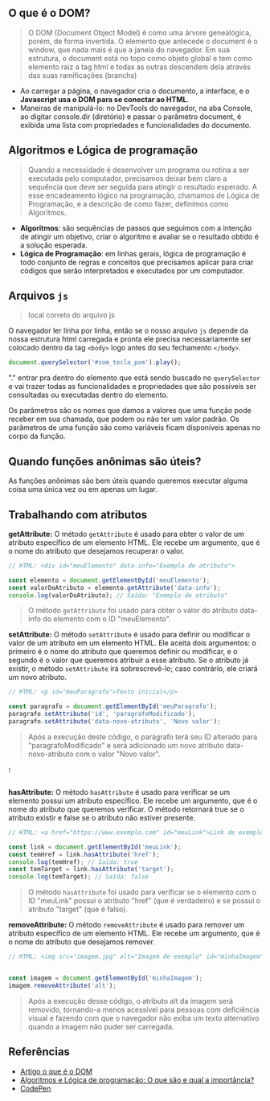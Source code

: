 ## O que é o DOM?

> O DOM (Document Object Model) é como uma árvore genealógica, porém, de forma invertida. O elemento que antecede o document é o window, que nada mais é que a janela do navegador. Em sua estrutura, o document está no topo como objeto global e tem como elemento raiz a tag html e todas as outras descendem dela através das suas ramificações (branchs)

- Ao carregar a página, o navegador cria o documento, a interface, e o **Javascript usa o DOM para se conectar ao HTML**.
- Maneiras de manipulá-lo: no DevTools do navegador, na aba Console, ao digitar console.dir (diretório) e passar o parâmetro document, é exibida uma lista com propriedades e funcionalidades do documento.

## Algoritmos e Lógica de programação

> Quando a necessidade é desenvolver um programa ou rotina a ser executada pelo computador, precisamos deixar bem claro a sequência que deve ser seguida para atingir o resultado esperado. A esse encadeamento lógico na programação, chamamos de Lógica de Programação, e a descrição de como fazer, definimos como Algoritmos.

- **Algoritmos**: são sequências de passos que seguimos com a intenção de atingir um objetivo, criar o algoritmo e avaliar se o resultado obtido é a solução esperada. 
- **Lógica de Programação**: em linhas gerais, lógica de programação é todo conjunto de regras e conceitos que precisamos aplicar para criar códigos que serão interpretados e executados por um computador.

## Arquivos `js`

> local correto do arquivo js

O navegador ler linha por linha, então se o nosso arquivo `js` depende da nossa estrutura html carregada e pronta ele precisa necessariamente ser colocado  dentro da tag `<body>` logo antes do seu fechamento `</body>`.

```js
document.querySelector('#som_tecla_pom').play();
```

"." entrar pra dentro do elemento que está sendo buscado no `querySelector` e vai trazer todas as funcionalidades e propriedades que são possíveis ser consultadas ou executadas dentro do elemento.

Os parâmetros são os nomes que damos a valores que uma função pode receber em sua chamada, que podem ou não ter um valor padrão. Os parâmetros de uma função são como variáveis ficam disponíveis apenas no corpo da função.

## Quando funções anônimas são úteis?

As funções anônimas são bem úteis quando queremos executar alguma coisa uma única vez ou em apenas um lugar.

## Trabalhando com atributos

**getAttribute:**
O método `getAttribute` é usado para obter o valor de um atributo específico de um elemento HTML. Ele recebe um argumento, que é o nome do atributo que desejamos recuperar o valor.

```js
// HTML: <div id="meuElemento" data-info="Exemplo de atributo">

const elemento = document.getElementById('meuElemento');
const valorDoAtributo = elemento.getAttribute('data-info');
console.log(valorDoAtributo); // Saída: "Exemplo de atributo"
```
> O método `getAttribute` foi usado para obter o valor do atributo data-info do elemento com o ID "meuElemento".

**setAttribute:**
O método `setAttribute` é usado para definir ou modificar o valor de um atributo em um elemento HTML. Ele aceita dois argumentos: o primeiro é o nome do atributo que queremos definir ou modificar, e o segundo é o valor que queremos atribuir a esse atributo. Se o atributo já existir, o método `setAttribute` irá sobrescrevê-lo; caso contrário, ele criará um novo atributo.

```js
// HTML: <p id="meuParagrafo">Texto inicial</p>

const paragrafo = document.getElementById('meuParagrafo');
paragrafo.setAttribute('id', 'paragrafoModificado');
paragrafo.setAttribute('data-novo-atributo', 'Novo valor');
```
> Após a execução deste código, o parágrafo terá seu ID alterado para "paragrafoModificado" e será adicionado um novo atributo data-novo-atributo com o valor "Novo valor".

**:**


```js
```
>

**hasAttribute:**
O método `hasAttribute` é usado para verificar se um elemento possui um atributo específico. Ele recebe um argumento, que é o nome do atributo que queremos verificar. O método retornará true se o atributo existir e false se o atributo não estiver presente.

```js
// HTML: <a href="https://www.exemplo.com" id="meuLink">Link de exemplo</a>

const link = document.getElementById('meuLink');
const temHref = link.hasAttribute('href');
console.log(temHref); // Saída: true
const temTarget = link.hasAttribute('target');
console.log(temTarget); // Saída: false
```
> O método `hasAttribute` foi usado para verificar se o elemento com o ID "meuLink" possui o atributo "href" (que é verdadeiro) e se possui o atributo "target" (que é falso).

**removeAttribute:**
O método `removeAttribute` é usado para remover um atributo específico de um elemento HTML. Ele recebe um argumento, que é o nome do atributo que desejamos remover. 

```js
// HTML: <img src="imagem.jpg" alt="Imagem de exemplo" id="minhaImagem">


const imagem = document.getElementById('minhaImagem');
imagem.removeAttribute('alt');
```
> Após a execução desse código, o atributo alt da imagem será removido, tornando-a menos acessível para pessoas com deficiência visual e fazendo com que o navegador não exiba um texto alternativo quando a imagem não puder ser carregada.


## Referências

- [Artigo o que é o DOM](https://www.alura.com.br/artigos/o-que-e-o-dom?_gl=1*u9ib37*_ga*MjA2MTQxMDE1MS4xNjg1MDQyNjc1*_ga_1EPWSW3PCS*MTcxMjc4NzU2My44NC4xLjE3MTI3ODk3NjcuMC4wLjA.*_fplc*UUw2a0FjZEF0c0F0ciUyQmp4S2xGNlJDd04lMkJJSDJJYVolMkJaV044MG5kSkI1MmQ3OFd3T29waSUyRjZORGkzMGZ0aXN4Z293ZktnR0ZrVEZlbkw5R1pVVXMwOGJ2Rnd1RUFvdlRmd1p2WDI5andEc2I2V0o5UkFHS2Z5dmpHQ1F3MVElM0QlM0Q.#:~:text=A%2520tradu%25C3%25A7%25C3%25A3o%2520do%2520acr%25C3%25B4nimo%2520ingl%25C3%25AAs,modelagem%2520de%2520todo%2520o%2520HTML.s)
- [Algoritmos e Lógica de programação: O que são e qual a importância?](https://www.alura.com.br/artigos/algoritmos-e-logica-de-programacao)
- [CodePen](https://codepen.io/vanessametonini/pen/eYEVEqR)

